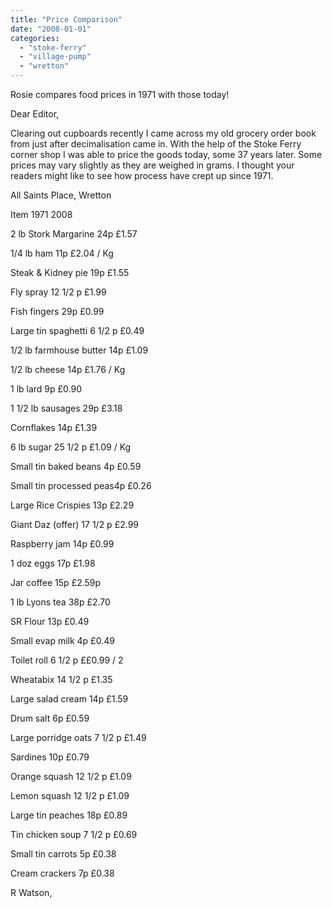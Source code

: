```yaml
---
title: "Price Comparison"
date: "2008-01-01"
categories: 
  - "stoke-ferry"
  - "village-pump"
  - "wretton"
---
```


Rosie compares food prices in 1971 with those today!

Dear Editor,

Clearing out cupboards recently I came across my old grocery order book from just after decimalisation came in. With the help of the Stoke Ferry corner shop I was able to price the goods today, some 37 years later. Some prices may vary slightly as they are weighed in grams. I thought your readers might like to see how process have crept up since 1971.

All Saints Place, Wretton

Item 1971 2008

2 lb Stork Margarine 24p £1.57

1/4 lb ham 11p £2.04 / Kg

Steak & Kidney pie 19p £1.55

Fly spray 12 1/2 p £1.99

Fish fingers 29p £0.99

Large tin spaghetti 6 1/2 p £0.49

1/2 lb farmhouse butter 14p £1.09

1/2 lb cheese 14p £1.76 / Kg

1 lb lard 9p £0.90

1 1/2 lb sausages 29p £3.18

Cornflakes 14p £1.39

6 lb sugar 25 1/2 p £1.09 / Kg

Small tin baked beans 4p £0.59

Small tin processed peas4p £0.26

Large Rice Crispies 13p £2.29

Giant Daz (offer) 17 1/2 p £2.99

Raspberry jam 14p £0.99

1 doz eggs 17p £1.98

Jar coffee 15p £2.59p

1 lb Lyons tea 38p £2.70

SR Flour 13p £0.49

Small evap milk 4p £0.49

Toilet roll 6 1/2 p ££0.99 / 2

Wheatabix 14 1/2 p £1.35

Large salad cream 14p £1.59

Drum salt 6p £0.59

Large porridge oats 7 1/2 p £1.49

Sardines 10p £0.79

Orange squash 12 1/2 p £1.09

Lemon squash 12 1/2 p £1.09

Large tin peaches 18p £0.89

Tin chicken soup 7 1/2 p £0.69

Small tin carrots 5p £0.38

Cream crackers 7p £0.38

R Watson,
